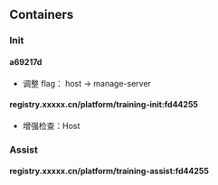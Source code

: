 ## Containers

### Init

#### a69217d

* 调整 flag： host -> manage-server

#### registry.xxxxx.cn/platform/training-init:fd44255

* 增强检查：Host

### Assist

#### registry.xxxxx.cn/platform/training-assist:fd44255
